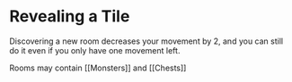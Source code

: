 # Revealing a Tile

Discovering a new room decreases your movement by 2, and you can still do it even if you only have one movement left.


Rooms may contain [[Monsters]] and [[Chests]]